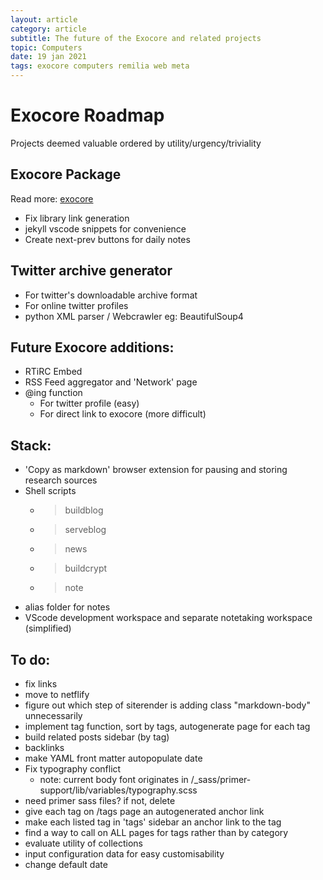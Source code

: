 ```yaml
---
layout: article
category: article
subtitle: The future of the Exocore and related projects
topic: Computers
date: 19 jan 2021
tags: exocore computers remilia web meta
---
```


# Exocore Roadmap

Projects deemed valuable ordered by utility/urgency/triviality

## Exocore Package
Read more: [exocore](exocore.md)

- Fix library link generation
- jekyll vscode snippets for convenience
- Create next-prev buttons for daily notes
  

## Twitter archive generator

- For twitter's downloadable archive format
- For online twitter profiles
- python XML parser / Webcrawler eg: BeautifulSoup4

## Future Exocore additions:

-  RTiRC Embed
- RSS Feed aggregator and 'Network' page
- @ing function
  - For twitter profile (easy)
  - For direct link to exocore (more difficult)

## Stack:
- 'Copy as markdown' browser extension for pausing and storing research sources
- Shell scripts
  - >buildblog
  - >serveblog
  - >news
  - >buildcrypt
  - >note
- alias folder for notes 
- VScode development workspace and separate notetaking workspace (simplified)

## To do:
- fix links
- move to netflify
- figure out which step of siterender is adding class "markdown-body" unnecessarily
- implement tag function, sort by tags, autogenerate page for each tag
- build related posts sidebar (by tag)
- backlinks
- make YAML front matter autopopulate date
- Fix typography conflict
  - note: current body font originates in /_sass/primer-support/lib/variables/typography.scss
- need primer sass files? if not, delete
- give each tag on /tags page an autogenerated anchor link
- make each listed tag in 'tags' sidebar an anchor link to the tag
- find a way to call on ALL pages for tags rather than by category
- evaluate utility of collections
- input configuration data for easy customisability
- change default date



